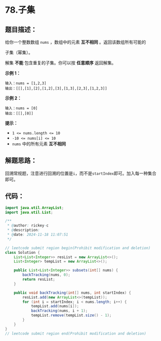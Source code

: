 #  78.子集

## 题目描述：

给你一个整数数组 `nums` ，数组中的元素 **互不相同** 。返回该数组所有可能的

子集（幂集）。

解集 **不能** 包含重复的子集。你可以按 **任意顺序** 返回解集。

**示例 1：**

```
输入：nums = [1,2,3]
输出：[[],[1],[2],[1,2],[3],[1,3],[2,3],[1,2,3]]
```

**示例 2：**

```
输入：nums = [0]
输出：[[],[0]]
```

 

**提示：**

+ `1 <= nums.length <= 10`
+ `-10 <= nums[i] <= 10`
+ `nums` 中的所有元素 **互不相同**

## 解题思路：

回溯常规题，注意进行回溯的位置是`i`，而不是`startIndex`即可。加入每一种集合即可。

## 代码：

```java
import java.util.ArrayList;
import java.util.List;

/**
 * @author: rickey-c
 * @description:
 * @date: 2024-11-18 11:07:51
 */

// leetcode submit region begin(Prohibit modification and deletion)
class Solution {
    List<List<Integer>> resList = new ArrayList<>();
    List<Integer> tempList = new ArrayList<>();

    public List<List<Integer>> subsets(int[] nums) {
        backTracking(nums, 0);
        return resList;
    }

    public void backTracking(int[] nums, int startIndex) {
        resList.add(new ArrayList<>(tempList));
        for (int i = startIndex; i < nums.length; i++) {
            tempList.add(nums[i]);
            backTracking(nums, i + 1);
            tempList.remove(tempList.size() - 1);
        }
    }
}
// leetcode submit region end(Prohibit modification and deletion)
```

